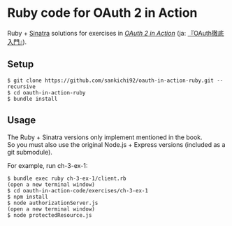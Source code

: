 # Ruby code for OAuth 2 in Action

Ruby + [Sinatra](http://sinatrarb.com/) solutions for exercises in [*OAuth 2 in Action*](https://www.manning.com/books/oauth-2-in-action) (ja: [『OAuth徹底入門』](https://www.shoeisha.co.jp/book/detail/9784798159294)).  

## Setup

    $ git clone https://github.com/sankichi92/oauth-in-action-ruby.git --recursive
    $ cd oauth-in-action-ruby
    $ bundle install

## Usage

The Ruby + Sinatra versions only implement mentioned in the book.  
So you must also use the original Node.js + Express versions (included as a git submodule).

For example, run ch-3-ex-1:

    $ bundle exec ruby ch-3-ex-1/client.rb
    (open a new terminal window)
    $ cd oauth-in-action-code/exercises/ch-3-ex-1
    $ npm install
    $ node authorizationServer.js
    (open a new terminal window)
    $ node protectedResource.js
